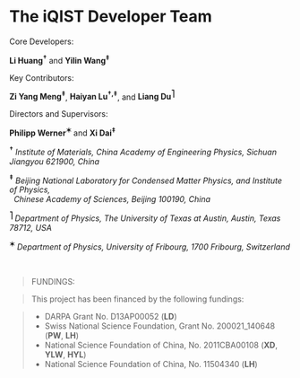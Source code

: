 # The iQIST Developer Team

Core Developers:

**Li Huang<sup>†</sup>** and **Yilin Wang<sup>‡</sup>** 

Key Contributors:

**Zi Yang Meng<sup>‡</sup>**, **Haiyan Lu<sup>†,‡</sup>**, and **Liang Du<sup>⎤</sup>**

Directors and Supervisors: 

**Philipp Werner<sup>✶</sup>** and **Xi Dai<sup>‡</sup>**

**<sup>†</sup>** *Institute of Materials, China Academy of Engineering Physics, Sichuan Jiangyou 621900, China*

**<sup>‡</sup>** *Beijing National Laboratory for Condensed Matter Physics, and Institute of Physics,*<br/>
&nbsp;&nbsp;*Chinese Academy of Sciences, Beijing 100190, China*

**<sup>⎤</sup>** *Department of Physics, The University of Texas at Austin, Austin, Texas 78712, USA*

**<sup>✶</sup>** *Department of Physics, University of Fribourg, 1700 Fribourg, Switzerland*

&nbsp;

> FUNDINGS:

> This project has been financed by the following fundings:

>* DARPA Grant No. D13AP00052 (**LD**)
>* Swiss National Science Foundation, Grant No. 200021_140648 (**PW**, **LH**)
>* National Science Foundation of China, No. 2011CBA00108 (**XD**, **YLW**, **HYL**)
>* National Science Foundation of China, No. 11504340 (**LH**)